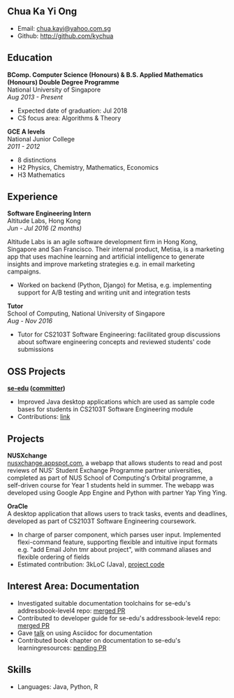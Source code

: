 ## Chua Ka Yi Ong 

* Email: chua.kayi@yahoo.com.sg
* Github: http://github.com/kychua

## Education

**BComp. Computer Science  (Honours) & B.S. Applied Mathematics (Honours) Double Degree Programme**  
National University of Singapore  
*Aug 2013 - Present*

* Expected date of graduation: Jul 2018 
* CS focus area: Algorithms & Theory

**GCE A levels**  
National Junior College  
*2011 - 2012*  

* 8 distinctions
* H2 Physics, Chemistry, Mathematics, Economics
* H3 Mathematics

## Experience

**Software Engineering Intern**  
Altitude Labs, Hong Kong  
*Jun - Jul 2016 (2 months)*

Altitude Labs is an agile software development firm in Hong Kong, Singapore and San Francisco. 
Their internal product, Metisa, is a marketing app that uses machine learning and artificial intelligence 
to generate insights and improve marketing strategies e.g. in email marketing campaigns.

* Worked on backend (Python, Django) for Metisa, e.g. implementing support for A/B testing and 
writing unit and integration tests

**Tutor**  
School of Computing, National University of Singapore  
*Aug - Nov 2016*

* Tutor for CS2103T Software Engineering: facilitated group discussions about software engineering concepts
and reviewed students' code submissions

## OSS Projects

**[se-edu](https://se-edu.github.io) ([committer](https://se-edu.github.io/docs/Team.html))**

* Improved Java desktop applications which are used as sample code bases for students in CS2103T Software Engineering module
* Contributions: [link](https://nus-oss.github.io/cs3281-website/students/AY1617S2/kaYi/KaYi-Progress.html)

## Projects

**NUSXchange**  
[nusxchange.appspot.com](http://nusxchange.appspot.com), a webapp that allows students to read and post reviews 
of NUS' Student Exchange Programme partner universities, completed as part of NUS School of Computing's 
Orbital programme, a self-driven course for Year 1 students held in summer. The webapp was developed using 
Google App Engine and Python with partner Yap Ying Ying.

**OraCle**  
A desktop application that allows users to track tasks, events and deadlines, developed as part of 
CS2103T Software Engineering coursework. 

* In charge of parser component, which parses user input. Implemented flexi-command feature, supporting flexible and
intuitive input formats e.g. "add Email John tmr about project", with command aliases and flexible ordering of fields 
* Estimated contribution: 3kLoC (Java), [project code](https://github.com/CS2103-Aug2015-w15-4j/main)

## Interest Area: Documentation

* Investigated suitable documentation toolchains for se-edu's addressbook-level4 repo: [merged PR](https://github.com/se-edu/addressbook-level4/pull/274)
* Contributed to developer guide for se-edu's addressbook-level4 repo: [merged PR](https://github.com/se-edu/addressbook-level4/pull/288)
* Gave [talk](https://github.com/nus-oss/lightningtalks/issues/17) on using Asciidoc for documentation
* Contributed book chapter on documentation to se-edu's learningresources: [pending PR](https://github.com/se-edu/learningresources/pull/19)

## Skills

* Languages: Java, Python, R